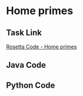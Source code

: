 # Home primes

## Task Link
[Rosetta Code - Home primes](https://rosettacode.org/wiki/Home_primes)

## Java Code
## Python Code

